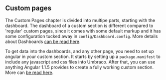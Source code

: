 ﻿## Custom pages

The Custom Pages chapter is divided into multipe parts, starting with the dashboard.
The dashboard of a custom section is different compared to 'regular' custom pages,
since it comes with some default markup and it has some configuration tucked away in
`config/Dashboard.config`. More details about Dashboards [can be read here](custom_dashboard.md).

To get data into the dashboards, and any other page, you need to set up angular in
your custom section. It starts by setting up a `package.manifest` to include any javascript
and css files into Umbraco. After that, you can use anything Angular 1.1.5 provides to
create a fully working custom section. More can [be read here](custom_angular.md). 